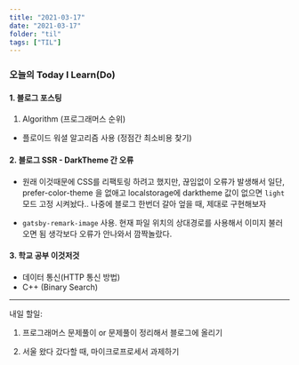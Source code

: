 ```yaml
---
title: "2021-03-17"
date: "2021-03-17"
folder: "til"
tags: ["TIL"]
---
```


### 오늘의 Today I Learn(Do)

#### 1. 블로그 포스팅
 1. Algorithm (프로그래머스 순위)
  - 플로이드 워셜 알고리즘 사용 (정점간 최소비용 찾기)
 

#### 2. 블로그 SSR - DarkTheme 간 오류
 - 원래 이것때문에 CSS를 리팩토링 하려고 했지만, 끊임없이 오류가 발생해서
 일단, prefer-color-theme 을 없애고 localstorage에 darktheme 값이 없으면 
 `light` 모드 고정 시켜놨다.. 나중에 블로그 한번더 갈아 엎을 때, 제대로 구현해보자

 - `gatsby-remark-image` 사용. 현재 파일 위치의 상대경로를 사용해서 이미지 불러오면 됨 생각보다 오류가 안나와서 깜짝놀랐다.


#### 3. 학교 공부 이것저것
 - 데이터 통신(HTTP 통신 방법)
 - C++ (Binary Search)


-------
내일 할일:
1. 프로그래머스 문제풀이 or 문제풀이 정리해서 블로그에 올리기

2. 서울 왔다 갔다할 때, 마이크로프로세서 과제하기
